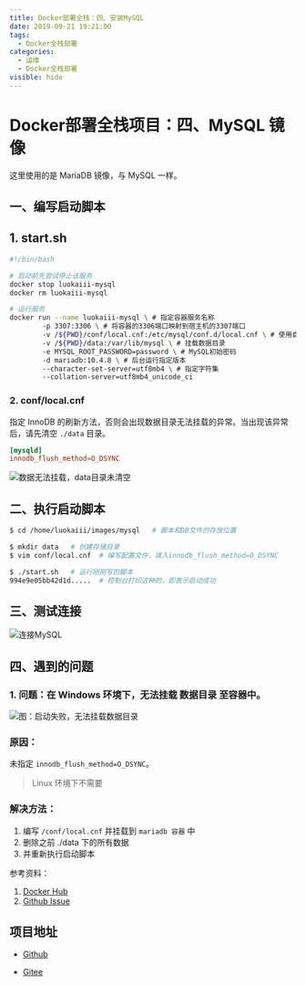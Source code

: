 ```yaml
---
title: Docker部署全栈：四、安装MySQL
date: 2019-09-21 19:21:00
tags: 
  - Docker全栈部署
categories:
  - 运维
  - Docker全栈部署
visible: hide
---
```


# Docker部署全栈项目：四、MySQL 镜像

这里使用的是 MariaDB 镜像，与 MySQL 一样。

## 一、编写启动脚本

## 1. start.sh

```sh
#!/bin/bash

# 启动前先尝试停止该服务
docker stop luokaiii-mysql
docker rm luokaiii-mysql

# 运行服务
docker run --name luokaiii-mysql \ # 指定容器服务名称
        -p 3307:3306 \ # 将容器的3306端口映射到宿主机的3307端口
        -v /${PWD}/conf/local.cnf:/etc/mysql/conf.d/local.cnf \ # 使用自定义的配置文件(Windows环境下必不可少！)
        -v /${PWD}/data:/var/lib/mysql \ # 挂载数据目录
        -e MYSQL_ROOT_PASSWORD=password \ # MySQL初始密码
        -d mariadb:10.4.8 \ # 后台运行指定版本
        --character-set-server=utf8mb4 \ # 指定字符集
        --collation-server=utf8mb4_unicode_ci
```

### 2. conf/local.cnf

指定 InnoDB 的刷新方法，否则会出现数据目录无法挂载的异常。当出现该异常后，请先清空 `./data` 目录。

```cnf
[mysqld]
innodb_flush_method=O_DSYNC
```

![数据无法挂载，data目录未清空](https://i.loli.net/2019/09/23/6EcOuQZePBIXRvq.png)

## 二、执行启动脚本

```sh
$ cd /home/luokaiii/images/mysql   # 脚本和DB文件的存放位置

$ mkdir data   # 创建存储目录
$ vim conf/local.cnf  # 编写配置文件，填入innodb_flush_method=O_DSYNC

$ ./start.sh   # 运行刚刚写的脚本
994e9e05bb42d1d.....  # 控制台打印这种的，即表示启动成功
```

## 三、测试连接

![连接MySQL](https://i.loli.net/2019/09/23/EUrI5Cu6HRN2gSK.png)

## 四、遇到的问题

### 1. 问题：在 Windows 环境下，无法挂载 数据目录 至容器中。

![图：启动失败，无法挂载数据目录](https://i.loli.net/2019/09/24/dWpOrvMy5eXznNg.png)

### 原因：

未指定 `innodb_flush_method=O_DSYNC`。

> Linux 环境下不需要

### 解决方法：

1. 编写 `/conf/local.cnf` 并挂载到 `mariadb 容器` 中
2. 删除之前 ./data 下的所有数据
3. 并重新执行启动脚本

参考资料：

1. [Docker Hub](https://hub.docker.com/_/mariadb)
2. [Github Issue](https://github.com/docker-library/mariadb/issues/38)

## 项目地址

- [Github](https://github.com/luokaiii/luokaiii.docker-images)

- [Gitee](https://gitee.com/luokaiii/luokaiii.docker-images)